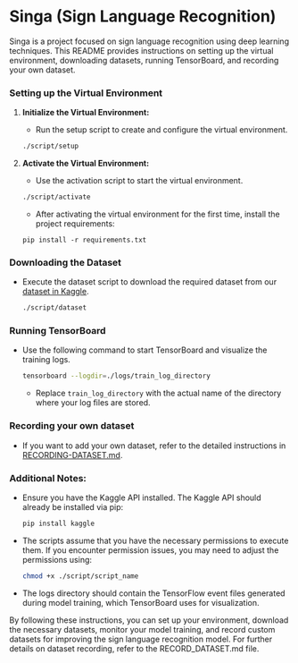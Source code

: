 # Singa (Sign Language Recognition)

Singa is a project focused on sign language recognition using deep learning techniques. This README provides instructions on setting up the virtual environment, downloading datasets, running TensorBoard, and recording your own dataset.

### Setting up the Virtual Environment

1. **Initialize the Virtual Environment:**

   - Run the setup script to create and configure the virtual environment.

   ```sh
   ./script/setup
   ```

2. **Activate the Virtual Environment:**

   - Use the activation script to start the virtual environment.

   ```sh
   ./script/activate
   ```

   - After activating the virtual environment for the first time, install the project requirements:

   ```
   pip install -r requirements.txt
   ```

### Downloading the Dataset

- Execute the dataset script to download the required dataset from our [dataset in Kaggle](https://www.kaggle.com/datasets/jirenmaa/asl-npy-20-action-60fps-225feature-no-augment).

  ```sh
  ./script/dataset
  ```

### Running TensorBoard

- Use the following command to start TensorBoard and visualize the training logs.

  ```sh
  tensorboard --logdir=./logs/train_log_directory
  ```

  - Replace `train_log_directory` with the actual name of the directory where your log files are stored.

### Recording your own dataset

- If you want to add your own dataset, refer to the detailed instructions in [RECORDING-DATASET.md](./tutorial/RECORDING-DATASET.md).

### Additional Notes:

- Ensure you have the Kaggle API installed. The Kaggle API should already be installed via pip:

  ```sh
  pip install kaggle
  ```

- The scripts assume that you have the necessary permissions to execute them. If you encounter permission issues, you may need to adjust the permissions using:

  ```sh
  chmod +x ./script/script_name
  ```

- The logs directory should contain the TensorFlow event files generated during model training, which TensorBoard uses for visualization.

By following these instructions, you can set up your environment, download the necessary datasets, monitor your model training, and record custom datasets for improving the sign language recognition model. For further details on dataset recording, refer to the RECORD_DATASET.md file.
